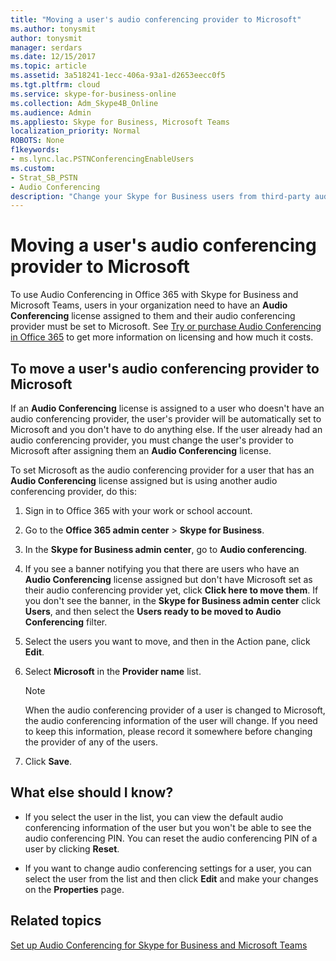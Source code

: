 ```yaml
---
title: "Moving a user's audio conferencing provider to Microsoft"
ms.author: tonysmit
author: tonysmit
manager: serdars
ms.date: 12/15/2017
ms.topic: article
ms.assetid: 3a518241-1ecc-406a-93a1-d2653eecc0f5
ms.tgt.pltfrm: cloud
ms.service: skype-for-business-online
ms.collection: Adm_Skype4B_Online
ms.audience: Admin
ms.appliesto: Skype for Business, Microsoft Teams
localization_priority: Normal
ROBOTS: None
f1keywords:
- ms.lync.lac.PSTNConferencingEnableUsers
ms.custom:
- Strat_SB_PSTN
- Audio Conferencing
description: "Change your Skype for Business users from third-party audio conferencing providers (ACP) to a Microsoft dial-in conferencing provider. "
---
```


# Moving a user's audio conferencing provider to Microsoft

To use Audio Conferencing in Office 365 with Skype for Business and Microsoft Teams, users in your organization need to have an **Audio Conferencing** license assigned to them and their audio conferencing provider must be set to Microsoft. See [Try or purchase Audio Conferencing in Office 365](try-or-purchase-audio-conferencing-in-office-365.md) to get more information on licensing and how much it costs.
  
## To move a user's audio conferencing provider to Microsoft

If an **Audio Conferencing** license is assigned to a user who doesn't have an audio conferencing provider, the user's provider will be automatically set to Microsoft and you don't have to do anything else. If the user already had an audio conferencing provider, you must change the user's provider to Microsoft after assigning them an **Audio Conferencing** license.
  
To set Microsoft as the audio conferencing provider for a user that has an **Audio Conferencing** license assigned but is using another audio conferencing provider, do this:
  
1. Sign in to Office 365 with your work or school account.
    
2. Go to the **Office 365 admin center** > **Skype for Business**.
    
3. In the **Skype for Business admin center**, go to **Audio conferencing**.
    
4. If you see a banner notifying you that there are users who have an **Audio Conferencing** license assigned but don't have Microsoft set as their audio conferencing provider yet, click **Click here to move them**. If you don't see the banner, in the **Skype for Business admin center** click **Users**, and then select the **Users ready to be moved to Audio Conferencing** filter.
    
5. Select the users you want to move, and then in the Action pane, click **Edit**.
    
6. Select **Microsoft** in the **Provider name** list.
    
    > [!NOTE]
    > When the audio conferencing provider of a user is changed to Microsoft, the audio conferencing information of the user will change. If you need to keep this information, please record it somewhere before changing the provider of any of the users. 
  
7. Click **Save**.
    
## What else should I know?

- If you select the user in the list, you can view the default audio conferencing information of the user but you won't be able to see the audio conferencing PIN. You can reset the audio conferencing PIN of a user by clicking **Reset**.
    
- If you want to change audio conferencing settings for a user, you can select the user from the list and then click **Edit** and make your changes on the **Properties** page. 
    
## Related topics

[Set up Audio Conferencing for Skype for Business and Microsoft Teams](set-up-audio-conferencing.md)
  

